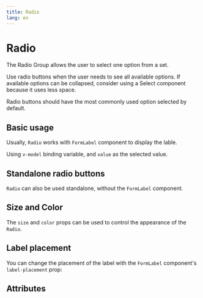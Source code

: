 ```yaml
---
title: Radio
lang: en
---
```


<script setup lang="ts">
  import props from "../../../example/radio/description/en-props.ts";
</script>


# Radio

The Radio Group allows the user to select one option from a set.

Use radio buttons when the user needs to see all available options. If available options can be collapsed, consider using a Select component because it uses less space.

Radio buttons should have the most commonly used option selected by default.

## Basic usage

Usually, `Radio` works with `FormLabel` component to display the lable.

Using `v-model` binding variable, and `value` as the selected value.

<demo src="../../../example/radio/basic.vue" />


## Standalone radio buttons

`Radio` can also be used standalone, without the `FormLabel` component.

<demo src="../../../example/radio/standalone.vue" />

## Size and Color

The `size` and `color` props can be used to control the appearance of the `Radio`.

<demo src="../../../example/radio/size-color.vue" />

## Label placement

You can change the placement of the label with the `FormLabel` component's `label-placement` prop:

<demo src="../../../example/radio/label-placement.vue" />

## Attributes

<table-block type="propsEn" :data="props" />
